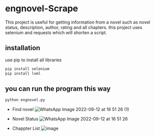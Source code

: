 # engnovel-Scrape

This project is useful for getting information from a novel such as novel status, description, author, rating and all chapters.
this project uses selenium and requests which will shorten a script.


## installation
use pip to install all libraries

```bash
pip install selenium
pip install lxml
```

## you can run the program this way

```bash
python engnovel.py
```

- Find novel
![WhatsApp Image 2022-09-12 at 16 51 26 (1)](https://user-images.githubusercontent.com/63176268/189625539-3f0697b0-c3f1-48c4-bf63-7d9eb5065a99.jpeg)

- Novel Status
![WhatsApp Image 2022-09-12 at 16 51 26](https://user-images.githubusercontent.com/63176268/189625365-319e2732-ba5f-45f8-aac6-02885482e06b.jpeg)

- Chappter List
![image](https://user-images.githubusercontent.com/63176268/189625155-1798d65b-ad0e-4bac-8215-1994be63cee0.png)
